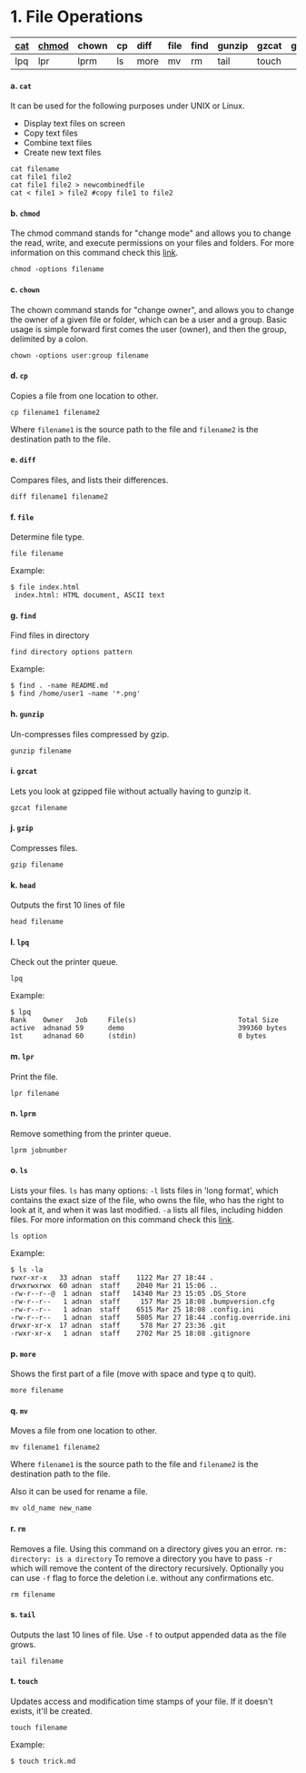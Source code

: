 # 1. File Operations

| [cat](1.-file-operations.md#a-cat) | [chmod](1.-file-operations.md#b-chmod) | chown | cp | diff | file | find | gunzip | gzcat | gzip | [head](https://github.com/Idnan/bash-guide/blob/master/README.md#k-head) |
| :--- | :--- | :--- | :--- | :--- | :--- | :--- | :--- | :--- | :--- | :--- |
| lpq | lpr | lprm | ls | more | mv | rm | tail | touch |  |  |



#### a. `cat`

It can be used for the following purposes under UNIX or Linux.

* Display text files on screen
* Copy text files
* Combine text files
* Create new text files

```text
cat filename
cat file1 file2 
cat file1 file2 > newcombinedfile
cat < file1 > file2 #copy file1 to file2
```

#### b. `chmod`

The chmod command stands for "change mode" and allows you to change the read, write, and execute permissions on your files and folders. For more information on this command check this [link](https://ss64.com/bash/chmod.html).

```text
chmod -options filename
```

#### c. `chown`

The chown command stands for "change owner", and allows you to change the owner of a given file or folder, which can be a user and a group. Basic usage is simple forward first comes the user \(owner\), and then the group, delimited by a colon.

```text
chown -options user:group filename
```

#### d. `cp`

Copies a file from one location to other.

```text
cp filename1 filename2
```

Where `filename1` is the source path to the file and `filename2` is the destination path to the file.

#### e. `diff`

Compares files, and lists their differences.

```text
diff filename1 filename2
```

#### f. `file`

Determine file type.

```text
file filename
```

Example:

```text
$ file index.html
 index.html: HTML document, ASCII text
```

#### g. `find`

Find files in directory

```text
find directory options pattern
```

Example:

```text
$ find . -name README.md
$ find /home/user1 -name '*.png'
```

#### h. `gunzip`

Un-compresses files compressed by gzip.

```text
gunzip filename
```

#### i. `gzcat`

Lets you look at gzipped file without actually having to gunzip it.

```text
gzcat filename
```

#### j. `gzip`

Compresses files.

```text
gzip filename
```

#### k. `head`

Outputs the first 10 lines of file

```text
head filename
```

#### l. `lpq`

Check out the printer queue.

```text
lpq
```

Example:

```text
$ lpq
Rank    Owner   Job     File(s)                         Total Size
active  adnanad 59      demo                            399360 bytes
1st     adnanad 60      (stdin)                         0 bytes
```

#### m. `lpr`

Print the file.

```text
lpr filename
```

#### n. `lprm`

Remove something from the printer queue.

```text
lprm jobnumber
```

#### o. `ls`

Lists your files. `ls` has many options: `-l` lists files in 'long format', which contains the exact size of the file, who owns the file, who has the right to look at it, and when it was last modified. `-a` lists all files, including hidden files. For more information on this command check this [link](https://ss64.com/bash/ls.html).

```text
ls option
```

Example:

```text
$ ls -la
rwxr-xr-x   33 adnan  staff    1122 Mar 27 18:44 .
drwxrwxrwx  60 adnan  staff    2040 Mar 21 15:06 ..
-rw-r--r--@  1 adnan  staff   14340 Mar 23 15:05 .DS_Store
-rw-r--r--   1 adnan  staff     157 Mar 25 18:08 .bumpversion.cfg
-rw-r--r--   1 adnan  staff    6515 Mar 25 18:08 .config.ini
-rw-r--r--   1 adnan  staff    5805 Mar 27 18:44 .config.override.ini
drwxr-xr-x  17 adnan  staff     578 Mar 27 23:36 .git
-rwxr-xr-x   1 adnan  staff    2702 Mar 25 18:08 .gitignore
```

#### p. `more`

Shows the first part of a file \(move with space and type q to quit\).

```text
more filename
```

#### q. `mv`

Moves a file from one location to other.

```text
mv filename1 filename2
```

Where `filename1` is the source path to the file and `filename2` is the destination path to the file.

Also it can be used for rename a file.

```text
mv old_name new_name
```

#### r. `rm`

Removes a file. Using this command on a directory gives you an error. `rm: directory: is a directory` To remove a directory you have to pass `-r` which will remove the content of the directory recursively. Optionally you can use `-f` flag to force the deletion i.e. without any confirmations etc.

```text
rm filename
```

#### s. `tail`

Outputs the last 10 lines of file. Use `-f` to output appended data as the file grows.

```text
tail filename
```

#### t. `touch`

Updates access and modification time stamps of your file. If it doesn't exists, it'll be created.

```text
touch filename
```

Example:

```text
$ touch trick.md
```

